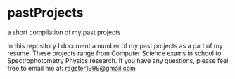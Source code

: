 # pastProjects
a short compilation of my past projects

In this repository I document a number of my past projects as a part of my resume. 
These projects range from Computer Science exams in school to Spectrophotometry Physics research.
If you have any questions, please feel free to email me at: ragster1999@gmail.com 
